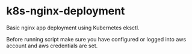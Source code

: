 # k8s-nginx-deployment
Basic nginx app deployment using Kubernetes eksctl. 

Before running script make sure you have configured or logged into aws account and aws credentials are set.
